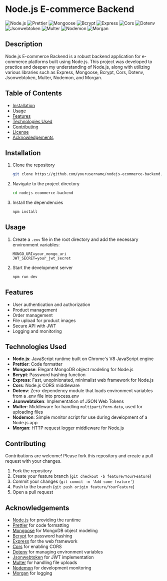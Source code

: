 # Node.js E-commerce Backend

![Node.js](https://img.shields.io/badge/Backend-Node.js-green.svg)
![Prettier](https://img.shields.io/badge/Code%20Formatter-Prettier-orange.svg)
![Mongoose](https://img.shields.io/badge/Database-Mongoose-blue.svg)
![Bcrypt](https://img.shields.io/badge/Security-Bcrypt-yellow.svg)
![Express](https://img.shields.io/badge/Framework-Express-red.svg)
![Cors](https://img.shields.io/badge/Security-Cors-blue.svg)
![Dotenv](https://img.shields.io/badge/Configuration-Dotenv-brightgreen.svg)
![Jsonwebtoken](https://img.shields.io/badge/Authentication-Jsonwebtoken-black.svg)
![Multer](https://img.shields.io/badge/File%20Upload-Multer-lightgrey.svg)
![Nodemon](https://img.shields.io/badge/Development-Nodemon-lightblue.svg)
![Morgan](https://img.shields.io/badge/Logging-Morgan-lightgreen.svg)

## Description

Node.js E-commerce Backend is a robust backend application for e-commerce platforms built using Node.js. This project was developed to practice and deepen my understanding of Node.js, along with utilizing various libraries such as Express, Mongoose, Bcrypt, Cors, Dotenv, Jsonwebtoken, Multer, Nodemon, and Morgan.

## Table of Contents

- [Installation](#installation)
- [Usage](#usage)
- [Features](#features)
- [Technologies Used](#technologies-used)
- [Contributing](#contributing)
- [License](#license)
- [Acknowledgements](#acknowledgements)

## Installation

1. Clone the repository
   ```bash
   git clone https://github.com/yourusername/nodejs-ecommerce-backend.git
   ```
2. Navigate to the project directory
   ```bash
   cd nodejs-ecommerce-backend
   ```
3. Install the dependencies
   ```bash
   npm install
   ```

## Usage

1. Create a `.env` file in the root directory and add the necessary environment variables:
   ```plaintext
   MONGO_URI=your_mongo_uri
   JWT_SECRET=your_jwt_secret
   ```
2. Start the development server
   ```bash
   npm run dev
   ```

## Features

- User authentication and authorization
- Product management
- Order management
- File upload for product images
- Secure API with JWT
- Logging and monitoring

## Technologies Used

- **Node.js**: JavaScript runtime built on Chrome's V8 JavaScript engine
- **Prettier**: Code formatter
- **Mongoose**: Elegant MongoDB object modeling for Node.js
- **Bcrypt**: Password hashing function
- **Express**: Fast, unopinionated, minimalist web framework for Node.js
- **Cors**: Node.js CORS middleware
- **Dotenv**: Zero-dependency module that loads environment variables from a .env file into process.env
- **Jsonwebtoken**: Implementation of JSON Web Tokens
- **Multer**: Middleware for handling `multipart/form-data`, used for uploading files
- **Nodemon**: Simple monitor script for use during development of a Node.js app
- **Morgan**: HTTP request logger middleware for Node.js

## Contributing

Contributions are welcome! Please fork this repository and create a pull request with your changes.

1. Fork the repository
2. Create your feature branch (`git checkout -b feature/YourFeature`)
3. Commit your changes (`git commit -m 'Add some feature'`)
4. Push to the branch (`git push origin feature/YourFeature`)
5. Open a pull request

## Acknowledgements

- [Node.js](https://nodejs.org/) for providing the runtime
- [Prettier](https://prettier.io/) for code formatting
- [Mongoose](https://mongoosejs.com/) for MongoDB object modeling
- [Bcrypt](https://www.npmjs.com/package/bcrypt) for password hashing
- [Express](https://expressjs.com/) for the web framework
- [Cors](https://www.npmjs.com/package/cors) for enabling CORS
- [Dotenv](https://www.npmjs.com/package/dotenv) for managing environment variables
- [Jsonwebtoken](https://www.npmjs.com/package/jsonwebtoken) for JWT implementation
- [Multer](https://www.npmjs.com/package/multer) for handling file uploads
- [Nodemon](https://nodemon.io/) for development monitoring
- [Morgan](https://www.npmjs.com/package/morgan) for logging
